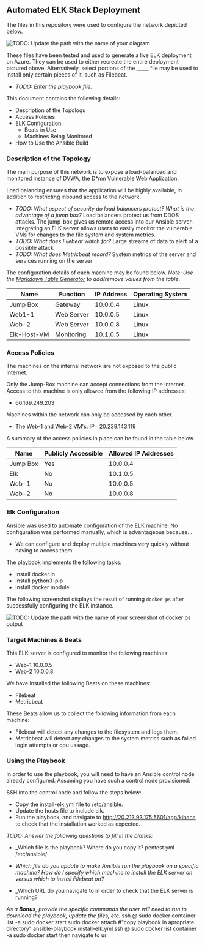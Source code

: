 ## Automated ELK Stack Deployment

The files in this repository were used to configure the network depicted below.

![TODO: Update the path with the name of your diagram](Images/diagram_filename.png)

These files have been tested and used to generate a live ELK deployment on Azure. They can be used to either recreate the entire deployment pictured above. Alternatively, select portions of the _____ file may be used to install only certain pieces of it, such as Filebeat.

  - _TODO: Enter the playbook file._

This document contains the following details:
- Description of the Topologu
- Access Policies
- ELK Configuration
  - Beats in Use
  - Machines Being Monitored
- How to Use the Ansible Build


### Description of the Topology

The main purpose of this network is to expose a load-balanced and monitored instance of DVWA, the D*mn Vulnerable Web Application.

Load balancing ensures that the application will be highly available, in addition to restricting inbound access to the network.
- _TODO: What aspect of security do load balancers protect? What is the advantage of a jump box?_
Load balancers protect us from DDOS attacks.
The jump-box gives us remote access into our Ansible server.
Integrating an ELK server allows users to easily monitor the vulnerable VMs for changes to the file system and system metrics.
- _TODO: What does Filebeat watch for?_  Large streams of data to alert of a possible attack
- _TODO: What does Metricbeat record?_   System metrics of the server and services running on the server

The configuration details of each machine may be found below.
_Note: Use the [Markdown Table Generator](http://www.tablesgenerator.com/markdown_tables) to add/remove values from the table_.

| Name     | Function | IP Address | Operating System |
|-------------|------------|----------|---------------|
| Jump Box    | Gateway    | 10.0.0.4 | Linux         |
| Web1-1      | Web Server | 10.0.0.5 | Linux         |
| Web-2       | Web Server | 10.0.0.8 | Linux         |
| Elk-Host-VM | Monitoring | 10.1.0.5 | Linux         |

### Access Policies

The machines on the internal network are not exposed to the public Internet. 

Only the Jump-Box machine can accept connections from the Internet. Access to this machine is only allowed from the following IP addresses:
- 66.169.249.203

Machines within the network can only be accessed by each other.
- The Web-1 and Web-2 VM's.  IP= 20.239.143.119

A summary of the access policies in place can be found in the table below.

| Name     | Publicly Accessible | Allowed IP Addresses |
|----------|---------------------|----------------------|
| Jump Box | Yes                 | 10.0.0.4             |
| Elk      | No                  | 10.1.0.5             |
| Web-1    | No                  | 10.0.0.5             |
| Web-2    | No                  | 10.0.0.8             |

### Elk Configuration

Ansible was used to automate configuration of the ELK machine. No configuration was performed manually, which is advantageous because...
- We can configure and deploy multiple machines very quickly without having to access them.

The playbook implements the following tasks:
- Install docker.io
- Install python3-pip
- install docker module

The following screenshot displays the result of running `docker ps` after successfully configuring the ELK instance.

![TODO: Update the path with the name of your screenshot of docker ps output](Images/docker_ps_output.png)

### Target Machines & Beats
This ELK server is configured to monitor the following machines:
- Web-1 10.0.0.5
- Web-2 10.0.0.8

We have installed the following Beats on these machines:
- Filebeat
- Metricbeat

These Beats allow us to collect the following information from each machine:
- Filebeat will detect any changes to the filesystem and logs them.
- Metricbeat will detect any changes to the system metrics such as failed login attempts or cpu ussage.

### Using the Playbook
In order to use the playbook, you will need to have an Ansible control node already configured. Assuming you have such a control node provisioned: 

SSH into the control node and follow the steps below:
- Copy the install-elk.yml file to /etc/ansible.
- Update the hosts file to include elk.
- Run the playbook, and navigate to http://20.213.93.175:5601/app/kibana to check that the installation worked as expected.

_TODO: Answer the following questions to fill in the blanks:_
- _Which file is the playbook? Where do you copy it?
  pentest.yml  /etc/ansible/

- _Which file do you update to make Ansible run the playbook on a specific machine? How do I specify which machine to install the ELK server on versus which to install Filebeat on?_


- _Which URL do you navigate to in order to check that the ELK server is running?

_As a **Bonus**, provide the specific commands the user will need to run to download the playbook, update the files, etc._
ssh <username>@<ip-of-jumpbox>
sudo docker container list -a
sudo docker start <specified-container>
sudo docker attach <specified-container>
#"copy playbook in apropriate directory"
ansible-playbook install-elk.yml
ssh <username>@<ip-for-host-vm>
sudo docker list container -a
sudo docker start <container-name>
then navigate to ur